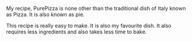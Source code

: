 My recipe, PurePizza is none other than the traditional dish of Italy known as Pizza. It is also known as pie.

This recipe is really easy to make. It is also my favourite dish. It also requires less
ingredients and also takes less time to bake.